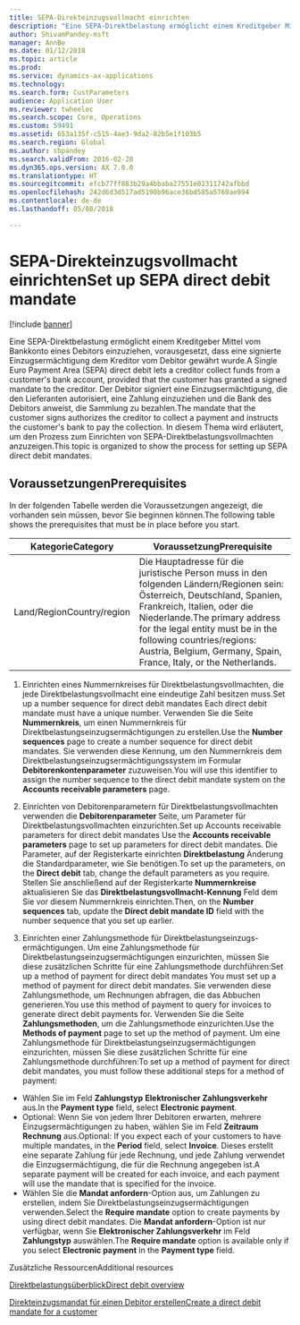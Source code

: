 ```yaml
---
title: SEPA-Direkteinzugsvollmacht einrichten
description: "Eine SEPA-Direktbelastung ermöglicht einem Kreditgeber Mittel vom Bankkonto eines Debitors einzuziehen, vorausgesetzt, dass eine signierte Einzugsermächtigung dem Kreditor vom Debitor gewährt wurde."
author: ShivamPandey-msft
manager: AnnBe
ms.date: 01/12/2018
ms.topic: article
ms.prod: 
ms.service: dynamics-ax-applications
ms.technology: 
ms.search.form: CustParameters
audience: Application User
ms.reviewer: twheeloc
ms.search.scope: Core, Operations
ms.custom: 59491
ms.assetid: 653a135f-c515-4ae3-9da2-82b5e1f103b5
ms.search.region: Global
ms.author: shpandey
ms.search.validFrom: 2016-02-28
ms.dyn365.ops.version: AX 7.0.0
ms.translationtype: HT
ms.sourcegitcommit: efcb77ff883b29a4bbaba27551e02311742afbbd
ms.openlocfilehash: 242d6d3d517ad5190b96ace36bd585a5769ae994
ms.contentlocale: de-de
ms.lasthandoff: 05/08/2018

---
```


# <a name="set-up-sepa-direct-debit-mandate"></a><span data-ttu-id="c84bf-103">SEPA-Direkteinzugsvollmacht einrichten</span><span class="sxs-lookup"><span data-stu-id="c84bf-103">Set up SEPA direct debit mandate</span></span>

[!include [banner](../includes/banner.md)]

<span data-ttu-id="c84bf-104">Eine SEPA-Direktbelastung ermöglicht einem Kreditgeber Mittel vom Bankkonto eines Debitors einzuziehen, vorausgesetzt, dass eine signierte Einzugsermächtigung dem Kreditor vom Debitor gewährt wurde.</span><span class="sxs-lookup"><span data-stu-id="c84bf-104">A Single Euro Payment Area (SEPA) direct debit lets a creditor collect funds from a customer's bank account, provided that the customer has granted a signed mandate to the creditor.</span></span> <span data-ttu-id="c84bf-105">Der Debitor signiert eine Einzugsermächtigung, die den Lieferanten autorisiert, eine Zahlung einzuziehen und die Bank des Debitors anweist, die Sammlung zu bezahlen.</span><span class="sxs-lookup"><span data-stu-id="c84bf-105">The mandate that the customer signs authorizes the creditor to collect a payment and instructs the customer's bank to pay the collection.</span></span> <span data-ttu-id="c84bf-106">In diesem Thema wird erläutert, um den Prozess zum Einrichten von SEPA-Direktbelastungsvollmachten anzuzeigen.</span><span class="sxs-lookup"><span data-stu-id="c84bf-106">This topic is organized to show the process for setting up SEPA direct debit mandates.</span></span>

## <a name="prerequisites"></a><span data-ttu-id="c84bf-107">Voraussetzungen</span><span class="sxs-lookup"><span data-stu-id="c84bf-107">Prerequisites</span></span>
<span data-ttu-id="c84bf-108">In der folgenden Tabelle werden die Voraussetzungen angezeigt, die vorhanden sein müssen, bevor Sie beginnen können.</span><span class="sxs-lookup"><span data-stu-id="c84bf-108">The following table shows the prerequisites that must be in place before you start.</span></span>

| <span data-ttu-id="c84bf-109">Kategorie</span><span class="sxs-lookup"><span data-stu-id="c84bf-109">Category</span></span>       | <span data-ttu-id="c84bf-110">Voraussetzung</span><span class="sxs-lookup"><span data-stu-id="c84bf-110">Prerequisite</span></span>                                                                                                                                              |
|----------------|-----------------------------------------------------------------------------------------------------------------------------------------------------------|
| <span data-ttu-id="c84bf-111">Land/Region</span><span class="sxs-lookup"><span data-stu-id="c84bf-111">Country/region</span></span> | <span data-ttu-id="c84bf-112">Die Hauptadresse für die juristische Person muss in den folgenden Ländern/Regionen sein: Österreich, Deutschland, Spanien, Frankreich, Italien, oder die Niederlande.</span><span class="sxs-lookup"><span data-stu-id="c84bf-112">The primary address for the legal entity must be in the following countries/regions: Austria, Belgium, Germany, Spain, France, Italy, or the Netherlands.</span></span> |

1. <span data-ttu-id="c84bf-113">Einrichten eines Nummernkreises für Direktbelastungsvollmachten, die jede Direktbelastungsvollmacht eine eindeutige Zahl besitzen muss.</span><span class="sxs-lookup"><span data-stu-id="c84bf-113">Set up a number sequence for direct debit mandates Each direct debit mandate must have a unique number.</span></span> <span data-ttu-id="c84bf-114">Verwenden Sie die Seite **Nummernkreis**, um einen Nummernkreis für Direktbelastungseinzugsermächtigungen zu erstellen.</span><span class="sxs-lookup"><span data-stu-id="c84bf-114">Use the **Number sequences** page to create a number sequence for direct debit mandates.</span></span> <span data-ttu-id="c84bf-115">Sie verwenden diese Kennung, um den Nummernkreis dem Direktbelastungseinzugsermächtigungssystem im Formular **Debitorenkontenparameter** zuzuweisen.</span><span class="sxs-lookup"><span data-stu-id="c84bf-115">You will use this identifier to assign the number sequence to the direct debit mandate system on the **Accounts receivable parameters** page.</span></span>

2. <span data-ttu-id="c84bf-116">Einrichten von Debitorenparametern für Direktbelastungsvollmachten verwenden die **Debitorenparameter** Seite, um Parameter für Direktbelastungsvollmachten einzurichten.</span><span class="sxs-lookup"><span data-stu-id="c84bf-116">Set up Accounts receivable parameters for direct debit mandates Use the **Accounts receivable parameters** page to set up parameters for direct debit mandates.</span></span> <span data-ttu-id="c84bf-117">Die Parameter, auf der Registerkarte einrichten **Direktbelastung** Änderung die Standardparameter, wie Sie benötigen.</span><span class="sxs-lookup"><span data-stu-id="c84bf-117">To set up the parameters, on the **Direct debit** tab, change the default parameters as you require.</span></span> <span data-ttu-id="c84bf-118">Stellen Sie anschließend auf der Registerkarte **Nummernkreise** aktualisieren Sie das **Direktbelastungsvollmacht-Kennung** Feld dem Sie vor diesem Nummernkreis einrichten.</span><span class="sxs-lookup"><span data-stu-id="c84bf-118">Then, on the **Number sequences** tab, update the **Direct debit mandate ID** field with the number sequence that you set up earlier.</span></span>

3. <span data-ttu-id="c84bf-119">Einrichten einer Zahlungsmethode für Direktbelastungseinzugs-ermächtigungen. Um eine Zahlungsmethode für Direktbelastungseinzugsermächtigungen einzurichten, müssen Sie diese zusätzlichen Schritte für eine Zahlungsmethode durchführen:</span><span class="sxs-lookup"><span data-stu-id="c84bf-119">Set up a method of payment for direct debit mandates You must set up a method of payment for direct debit mandates.</span></span> <span data-ttu-id="c84bf-120">Sie verwenden diese Zahlungsmethode, um Rechnungen abfragen, die das Abbuchen generieren.</span><span class="sxs-lookup"><span data-stu-id="c84bf-120">You use this method of payment to query for invoices to generate direct debit payments for.</span></span> <span data-ttu-id="c84bf-121">Verwenden Sie die Seite **Zahlungsmethoden**, um die Zahlungsmethode einzurichten.</span><span class="sxs-lookup"><span data-stu-id="c84bf-121">Use the **Methods of payment** page to set up the method of payment.</span></span> <span data-ttu-id="c84bf-122">Um eine Zahlungsmethode für Direktbelastungseinzugsermächtigungen einzurichten, müssen Sie diese zusätzlichen Schritte für eine Zahlungsmethode durchführen:</span><span class="sxs-lookup"><span data-stu-id="c84bf-122">To set up a method of payment for direct debit mandates, you must follow these additional steps for a method of payment:</span></span>

-   <span data-ttu-id="c84bf-123">Wählen Sie im Feld **Zahlungstyp** **Elektronischer Zahlungsverkehr** aus.</span><span class="sxs-lookup"><span data-stu-id="c84bf-123">In the **Payment type** field, select **Electronic payment**.</span></span>
-   <span data-ttu-id="c84bf-124">Optional: Wenn Sie von jedem Ihrer Debitoren erwarten, mehrere Einzugsermächtigungen zu haben, wählen Sie im Feld **Zeitraum** **Rechnung** aus.</span><span class="sxs-lookup"><span data-stu-id="c84bf-124">Optional: If you expect each of your customers to have multiple mandates, in the **Period** field, select **Invoice**.</span></span> <span data-ttu-id="c84bf-125">Dieses erstellt eine separate Zahlung für jede Rechnung, und jede Zahlung verwendet die Einzugsermächtigung, die für die Rechnung angegeben ist.</span><span class="sxs-lookup"><span data-stu-id="c84bf-125">A separate payment will be created for each invoice, and each payment will use the mandate that is specified for the invoice.</span></span>
-   <span data-ttu-id="c84bf-126">Wählen Sie die **Mandat anfordern**-Option aus, um Zahlungen zu erstellen, indem Sie Direktbelastungseinzugsermächtigungen verwenden.</span><span class="sxs-lookup"><span data-stu-id="c84bf-126">Select the **Require mandate** option to create payments by using direct debit mandates.</span></span> <span data-ttu-id="c84bf-127">Die **Mandat anfordern**-Option ist nur verfügbar, wenn Sie **Elektronischer Zahlungsverkehr** im Feld **Zahlungstyp** auswählen.</span><span class="sxs-lookup"><span data-stu-id="c84bf-127">The **Require mandate** option is available only if you select **Electronic payment** in the **Payment type** field.</span></span>

<span data-ttu-id="c84bf-128">Zusätzliche Ressourcen</span><span class="sxs-lookup"><span data-stu-id="c84bf-128">Additional resources</span></span>

[<span data-ttu-id="c84bf-129">Direktbelastungsüberblick</span><span class="sxs-lookup"><span data-stu-id="c84bf-129">Direct debit overview</span></span>](sepa-direct-debit-overview.md) 

[<span data-ttu-id="c84bf-130">Direkteinzugsmandat für einen Debitor erstellen</span><span class="sxs-lookup"><span data-stu-id="c84bf-130">Create a direct debit mandate for a customer</span></span>](tasks/create-direct-debit-mandate-customer.md) 


